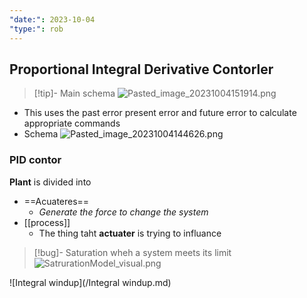 ```yaml
---
"date:": 2023-10-04
"type:": rob
---
```

## Proportional Integral Derivative Contorler 

>[!tip]- Main schema 
>![Pasted_image_20231004151914.png](/static/Pasted_image_20231004151914.png)

- This uses the past error present error and future error to calculate appropriate commands 
- Schema 
	![Pasted_image_20231004144626.png](/static/Pasted_image_20231004144626.png)


### PID contor 

**Plant** is divided into 
- ==Acuateres==
	- *Generate the force to change the system*
- [[process]] 
	- The thing taht **actuater** is trying to influance 

>[!bug]- Saturation 
>wheh a system meets its limit
>![SatrurationModel_visual.png](/static/SatrurationModel_visual.png)


![Integral windup](/Integral windup.md) 
